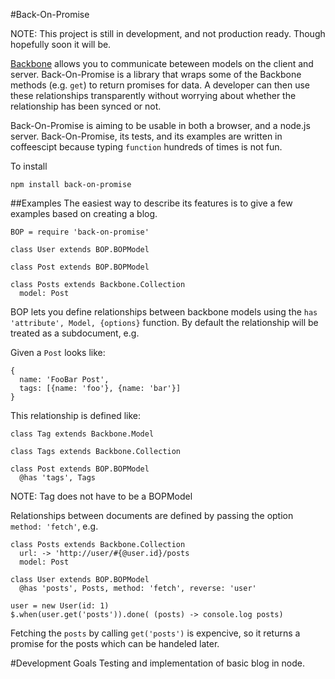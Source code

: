 #Back-On-Promise

NOTE: This project is still in development, and not production ready. Though hopefully soon it will be.

[Backbone](http://backbonejs.org/) allows you to communicate beteween models on the client and server.
Back-On-Promise is a library that wraps some of the Backbone methods (e.g. ```get```) to return promises for data.
A developer can then use these relationships transparently without worrying about whether the relationship has been synced or not.

Back-On-Promise is aiming to be usable in both a browser, and a node.js server. Back-On-Promise, its tests, and its examples are written in coffeescipt because typing ```function``` hundreds of times is not fun.

To install

```
npm install back-on-promise
```

##Examples
The easiest way to describe its features is to give a few examples based on creating a blog.

```
BOP = require 'back-on-promise'

class User extends BOP.BOPModel

class Post extends BOP.BOPModel

class Posts extends Backbone.Collection
  model: Post
```

BOP lets you define relationships between backbone models using the ```has 'attribute', Model, {options}``` function.
By default the relationship will be treated as a subdocument, e.g.

Given a ```Post``` looks like:

```
{
  name: 'FooBar Post',
  tags: [{name: 'foo'}, {name: 'bar'}]
}
```

This relationship is defined like:

```
class Tag extends Backbone.Model

class Tags extends Backbone.Collection

class Post extends BOP.BOPModel
  @has 'tags', Tags
```

NOTE: Tag does not have to be a BOPModel

Relationships between documents are defined by passing the option ```method: 'fetch'```, e.g.

```
class Posts extends Backbone.Collection
  url: -> 'http://user/#{@user.id}/posts
  model: Post

class User extends BOP.BOPModel
  @has 'posts', Posts, method: 'fetch', reverse: 'user'

user = new User(id: 1)
$.when(user.get('posts')).done( (posts) -> console.log posts)

```

Fetching the ```posts``` by calling ```get('posts')``` is expencive, so it returns a promise for the posts which can be handeled later.


#Development Goals
Testing and implementation of basic blog in node.


